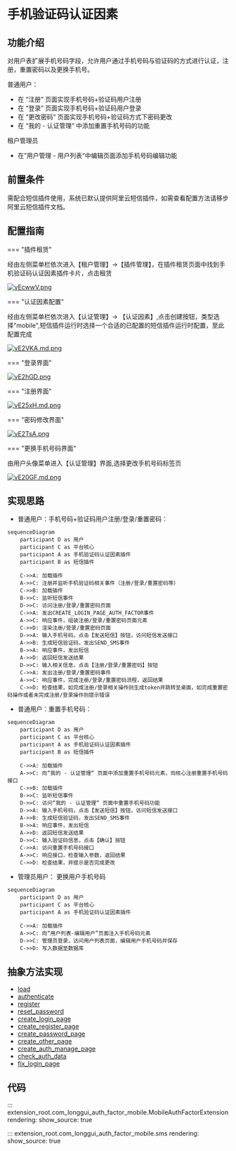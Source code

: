 # 手机验证码认证因素
## 功能介绍

对用户表扩展手机号码字段，允许用户通过手机号码与验证码的方式进行认证，注册，重置密码以及更换手机号。

普通用户：

* 在 “注册” 页面实现手机号码+验证码用户注册
* 在 “登录” 页面实现手机号码+验证码用户登录
* 在 “更改密码” 页面实现手机号码+验证码方式下密码更改
* 在 “我的 - 认证管理“ 中添加重置手机号码的功能

租户管理员

* 在”用户管理 - 用户列表“中编辑页面添加手机号码编辑功能

## 前置条件

需配合短信插件使用，系统已默认提供阿里云短信插件，如需查看配置方法请移步阿里云短信插件文档。

## 配置指南

=== "插件租赁"

经由左侧菜单栏依次进入【租户管理】->【插件管理】，在插件租赁页面中找到手机验证码认证因素插件卡片，点击租赁

[![vEcwwV.png](https://s1.ax1x.com/2022/08/02/vEcwwV.png)](https://imgtu.com/i/vEcwwV)

=== "认证因素配置"

经由左侧菜单栏依次进入【认证管理】-> 【认证因素】,点击创建按钮，类型选择"mobile",短信插件运行时选择一个合适的已配置的短信插件运行时配置，至此配置完成

[![vE2VKA.md.png](https://s1.ax1x.com/2022/08/02/vE2VKA.md.png)](https://imgtu.com/i/vE2VKA)

=== "登录界面"

[![vE2hGD.png](https://s1.ax1x.com/2022/08/02/vE2hGD.png)](https://imgtu.com/i/vE2hGD)

=== "注册界面"

[![vE25xH.md.png](https://s1.ax1x.com/2022/08/02/vE25xH.md.png)](https://imgtu.com/i/vE25xH)

=== "密码修改界面"

[![vE2TsA.png](https://s1.ax1x.com/2022/08/02/vE2TsA.png)](https://imgtu.com/i/vE2TsA)

=== "更换手机号码界面"

由用户头像菜单进入【认证管理】界面,选择更改手机号码标签页

[![vE20GF.md.png](https://s1.ax1x.com/2022/08/02/vE20GF.md.png)](https://imgtu.com/i/vE20GF)

## 实现思路

* 普通用户：手机号码+验证码用户注册/登录/重置密码：

```mermaid
sequenceDiagram
    participant D as 用户
    participant C as 平台核心
    participant A as 手机验证码认证因素插件
    participant B as 短信插件
    
    C->>A: 加载插件
    A->>C: 注册并监听手机验证码相关事件（注册/登录/重置密码等）
    C->>B: 加载插件
    B->>C: 监听短信事件
    D->>C: 访问注册/登录/重置密码页面
    C->>A: 发出CREATE_LOGIN_PAGE_AUTH_FACTOR事件
    A->>C: 响应事件，组装注册/登录/重置密码页面元素
    C->>D: 渲染注册/登录/重置密码页面
    D->>A: 输入手机号码，点击【发送短信】按钮，访问短信发送接口
    A->>B: 生成短信验证码，发出SEND_SMS事件
    B->>A: 响应事件，发出短信
    A->>D: 返回短信发送结果
    D->>C: 输入相关信息，点击【注册/登录/重置密码】按钮
    C->>A: 发出注册/登录/重置密码事件
    A->>C: 响应事件，完成注册/登录/重置密码流程，返回结果
    C->>D: 检查结果，如完成注册/登录相关操作则生成token并跳转至桌面，如完成重置密码操作或者未完成注册/登录操作则提示错误

```

* 普通用户：重置手机号码：

```mermaid
sequenceDiagram
    participant D as 用户
    participant C as 平台核心
    participant A as 手机验证码认证因素插件
    participant B as 短信插件
    
    C->>A: 加载插件
    A->>C: 向“我的 - 认证管理“ 页面中添加重置手机号码元素，向核心注册重置手机号码接口
    C->>B: 加载插件
    B->>C: 监听短信事件
    D->>C: 访问“我的 - 认证管理“ 页面中重置手机号码功能
    D->>A: 输入手机号码，点击【发送短信】按钮，访问短信发送接口
    A->>B: 生成短信验证码，发出SEND_SMS事件
    B->>A: 响应事件，发出短信
    A->>D: 返回短信发送结果
    D->>C: 输入验证码信息，点击【确认】按钮
    C->>A: 访问重置手机号码接口
    A->>C: 响应接口，检查输入参数，返回结果
    C->>D: 检查结果，并提示是否完成更改

```

* 管理员用户： 更换用户手机号码

```mermaid
sequenceDiagram
    participant D as 用户
    participant C as 平台核心
    participant A as 手机验证码认证因素插件
    
    C->>A: 加载插件
    A->>C: 向“用户列表-编辑用户”页面注入手机号码元素
    D->>C: 管理员登录，访问用户列表页面，编辑用户手机号码并保存
    C->>D: 写入数据至数据库

```

## 抽象方法实现
* [load](#extension_root.com_longgui_auth_factor_mobile.MobileAuthFactorExtension.load)
* [authenticate](#extension_root.com_longgui_auth_factor_mobile.MobileAuthFactorExtension.authenticate)
* [register](#extension_root.com_longgui_auth_factor_mobile.MobileAuthFactorExtension.register)
* [reset_password](#extension_root.com_longgui_auth_factor_mobile.MobileAuthFactorExtension.reset_password)
* [create_login_page](#extension_root.com_longgui_auth_factor_mobile.MobileAuthFactorExtension.create_login_page)
* [create_register_page](#extension_root.com_longgui_auth_factor_mobile.MobileAuthFactorExtension.create_register_page)
* [create_password_page](#extension_root.com_longgui_auth_factor_mobile.MobileAuthFactorExtension.create_password_page)
* [create_other_page](#extension_root.com_longgui_auth_factor_mobile.MobileAuthFactorExtension.create_other_page)
* [create_auth_manage_page](#extension_root.com_longgui_auth_factor_mobile.MobileAuthFactorExtension.create_auth_manage_page)
* [check_auth_data](#extension_root.com_longgui_auth_factor_authcode.AuthCodeAuthFactorExtension.check_auth_data)
* [fix_login_page](#extension_root.com_longgui_auth_factor_authcode.AuthCodeAuthFactorExtension.fix_login_page)

## 代码

::: extension_root.com_longgui_auth_factor_mobile.MobileAuthFactorExtension
    rendering:
        show_source: true

::: extension_root.com_longgui_auth_factor_mobile.sms
    rendering:
        show_source: true


